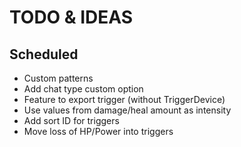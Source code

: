 ﻿# TODO & IDEAS

## Scheduled
- Custom patterns
- Add chat type custom option
- Feature to export trigger (without TriggerDevice)
- Use values from damage/heal amount as intensity
- Add sort ID for triggers
- Move loss of HP/Power into triggers